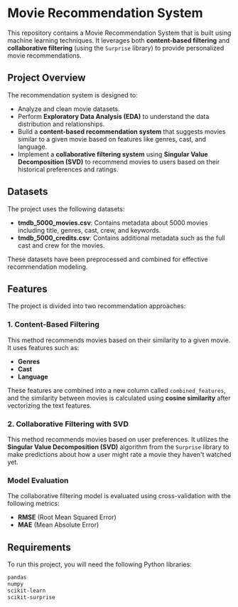 # Movie Recommendation System

This repository contains a Movie Recommendation System that is built using machine learning techniques. It leverages both **content-based filtering** and **collaborative filtering** (using the `Surprise` library) to provide personalized movie recommendations.

## Project Overview

The recommendation system is designed to:
- Analyze and clean movie datasets.
- Perform **Exploratory Data Analysis (EDA)** to understand the data distribution and relationships.
- Build a **content-based recommendation system** that suggests movies similar to a given movie based on features like genres, cast, and language.
- Implement a **collaborative filtering system** using **Singular Value Decomposition (SVD)** to recommend movies to users based on their historical preferences and ratings.

## Datasets

The project uses the following datasets:
- **tmdb_5000_movies.csv**: Contains metadata about 5000 movies including title, genres, cast, crew, and keywords.
- **tmdb_5000_credits.csv**: Contains additional metadata such as the full cast and crew for the movies.

These datasets have been preprocessed and combined for effective recommendation modeling.

## Features

The project is divided into two recommendation approaches:

### 1. Content-Based Filtering
This method recommends movies based on their similarity to a given movie. It uses features such as:
- **Genres**
- **Cast**
- **Language**

These features are combined into a new column called `combined_features`, and the similarity between movies is calculated using **cosine similarity** after vectorizing the text features.

### 2. Collaborative Filtering with SVD
This method recommends movies based on user preferences. It utilizes the **Singular Value Decomposition (SVD)** algorithm from the `Surprise` library to make predictions about how a user might rate a movie they haven't watched yet.

### Model Evaluation
The collaborative filtering model is evaluated using cross-validation with the following metrics:
- **RMSE** (Root Mean Squared Error)
- **MAE** (Mean Absolute Error)

## Requirements

To run this project, you will need the following Python libraries:

```bash
pandas
numpy
scikit-learn
scikit-surprise
